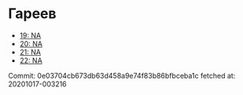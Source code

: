 # Гареев
- [19: NA](19.md)
- [20: NA](20.md)
- [21: NA](21.md)
- [22: NA](22.md)

Commit: 0e03704cb673db63d458a9e74f83b86bfbceba1c
 fetched at: 20201017-003216
